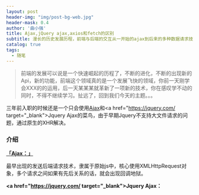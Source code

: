 ```yaml
---
layout: post
header-img: "img/post-bg-web.jpg"
header-mask: 0.4
author: '曲小强'
title: Ajax,jQuery ajax,axios和fetch的区别
subtitle: 漫长的历史发展历程，前端与后端的交互从一开始的ajax到后来的多种数据请求技术，jq 的Ajax、axios、fetch等的区别是什么？
catalog: true
tags: 
  - 随笔
---
```


> 前端的发展可以说是一个快速崛起的历程了，不断的进化，不断的出现新的Api，新的功能，前端这个领域真的是一个发展飞快的领域，你前一天刚学会XXX的的运用，后一天某某某就革新了一项新的技术，你在感叹学不动的同时，不得不继续学习。扯远了，回到我们今天的主题。。。

三年前入职的时候还是一个只会使用<a href="https://developer.mozilla.org/zh-CN/docs/Web/Guide/AJAX" target="_blank">Ajax</a>和<a href="https://jquery.com/ target="_blank">Jquery Ajax</a>的菜鸟，由于早期Jquery不支持大文件请求的问题，通过原生的XHR解决。

### 介绍

<a href="https://developer.mozilla.org/zh-CN/docs/Web/Guide/AJAX" target="_blank">**「Ajax：」**</a>

最早出现的发送后端请求技术，隶属于原始js中，核心使用XMLHttpRequest对象，多个请求之间如果有先后关系的话，就会出现回调地狱。


**<a href="https://jquery.com/ target="_blank">Jquery Ajax</a>：**
